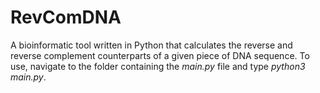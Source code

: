 # RevComDNA
A bioinformatic tool written in Python that calculates the reverse and reverse complement counterparts of a given piece of DNA sequence.
To use, navigate to the folder containing the <i>main.py</i> file and type <i>python3 main.py</i>.

